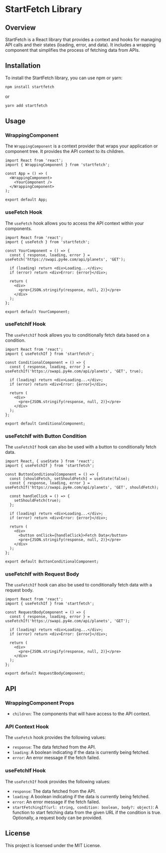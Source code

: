 # StartFetch Library

## Overview

StartFetch is a React library that provides a context and hooks for managing API calls and their states (loading, error, and data). It includes a wrapping component that simplifies the process of fetching data from APIs.

## Installation

To install the StartFetch library, you can use npm or yarn:

```bash
npm install startfetch
```

or

```bash
yarn add startfetch
```

## Usage

### WrappingComponent

The `WrappingComponent` is a context provider that wraps your application or component tree. It provides the API context to its children.

```tsx
import React from 'react';
import { WrappingComponent } from 'startfetch';

const App = () => (
  <WrappingComponent>
    <YourComponent />
  </WrappingComponent>
);

export default App;
```

### useFetch Hook

The `useFetch` hook allows you to access the API context within your components.

```tsx
import React from 'react';
import { useFetch } from 'startfetch';

const YourComponent = () => {
  const { response, loading, error } = useFetch('https://swapi.py4e.com/api/planets', 'GET');

  if (loading) return <div>Loading...</div>;
  if (error) return <div>Error: {error}</div>;

  return (
    <div>
      <pre>{JSON.stringify(response, null, 2)}</pre>
    </div>
  );
};

export default YourComponent;
```

### useFetchIf Hook

The `useFetchIf` hook allows you to conditionally fetch data based on a condition.

```tsx
import React from 'react';
import { useFetchIf } from 'startfetch';

const ConditionalComponent = () => {
  const { response, loading, error } = useFetchIf('https://swapi.py4e.com/api/planets', 'GET', true);

  if (loading) return <div>Loading...</div>;
  if (error) return <div>Error: {error}</div>;

  return (
    <div>
      <pre>{JSON.stringify(response, null, 2)}</pre>
    </div>
  );
};

export default ConditionalComponent;
```

### useFetchIf with Button Condition

The `useFetchIf` hook can also be used with a button to conditionally fetch data.

```tsx
import React, { useState } from 'react';
import { useFetchIf } from 'startfetch';

const ButtonConditionalComponent = () => {
  const [shouldFetch, setShouldFetch] = useState(false);
  const { response, loading, error } = useFetchIf('https://swapi.py4e.com/api/planets', 'GET', shouldFetch);

  const handleClick = () => {
    setShouldFetch(true);
  };

  if (loading) return <div>Loading...</div>;
  if (error) return <div>Error: {error}</div>;

  return (
    <div>
      <button onClick={handleClick}>Fetch Data</button>
      <pre>{JSON.stringify(response, null, 2)}</pre>
    </div>
  );
};

export default ButtonConditionalComponent;
```

### useFetchIf with Request Body

The `useFetchIf` hook can also be used to conditionally fetch data with a request body.

```tsx
import React from 'react';
import { useFetchIf } from 'startfetch';

const RequestBodyComponent = () => {
  const { response, loading, error } = useFetchIf('https://swapi.py4e.com/api/planets', 'GET');

  if (loading) return <div>Loading...</div>;
  if (error) return <div>Error: {error}</div>;

  return (
    <div>
      <pre>{JSON.stringify(response, null, 2)}</pre>
    </div>
  );
};

export default RequestBodyComponent;
```

## API

### WrappingComponent Props

- `children`: The components that will have access to the API context.

### API Context Hook

The `useFetch` hook provides the following values:

- `response`: The data fetched from the API.
- `loading`: A boolean indicating if the data is currently being fetched.
- `error`: An error message if the fetch failed.

### useFetchIf Hook

The `useFetchIf` hook provides the following values:

- `response`: The data fetched from the API.
- `loading`: A boolean indicating if the data is currently being fetched.
- `error`: An error message if the fetch failed.
- `startFetchingIf(url: string, condition: boolean, body?: object)`: A function to start fetching data from the given URL if the condition is true. Optionally, a request body can be provided.

## License

This project is licensed under the MIT License.
